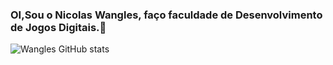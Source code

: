 ### OI,Sou o Nicolas Wangles, faço faculdade de Desenvolvimento de Jogos Digitais.👋

![Wangles GitHub stats](https://github-readme-stats.vercel.app/api?username=Wangles-N&show_icons=true&theme=tokyonight)

